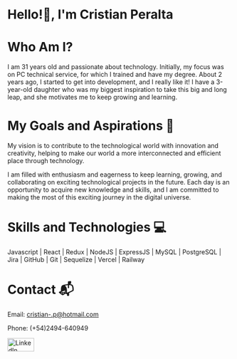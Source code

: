  # Hello!👋, I'm Cristian Peralta

 # Who Am I?

I am 31 years old and  passionate about technology. Initially, my focus was on PC technical service, for which I trained and have my degree. 
About 2 years ago, I started to get into development, and I really like it! I have a 3-year-old daughter who was my biggest inspiration to take this big and long leap, 
 and she motivates me to keep growing and learning.


# My Goals and Aspirations 🚀

My vision is to contribute to the technological world with innovation and creativity, helping to make our world a more interconnected and efficient place through technology.

I am filled with enthusiasm and eagerness to keep learning, growing, and collaborating on exciting technological projects in the future. Each day is an opportunity to acquire new knowledge and skills, and I am committed to making the most of this exciting journey in the digital universe.


# Skills and Technologies 💻

Javascript | React | Redux | NodeJS | ExpressJS | MySQL | PostgreSQL | Jira | GitHub | Git | Sequelize | Vercel | Railway



# Contact 📬


Email: cristian-.p@hotmail.com

Phone: (+54)2494-640949

<a href="https://www.linkedin.com/in/cristianperaltaa/" target="_blank">
  <img src="https://th.bing.com/th/id/OIP.aGsC0wuuVdQM3TNX4wIamgHaEK?pid=ImgDet&rs=1" width="60" height="30" alt="LinkedIn Profile">
</a>




